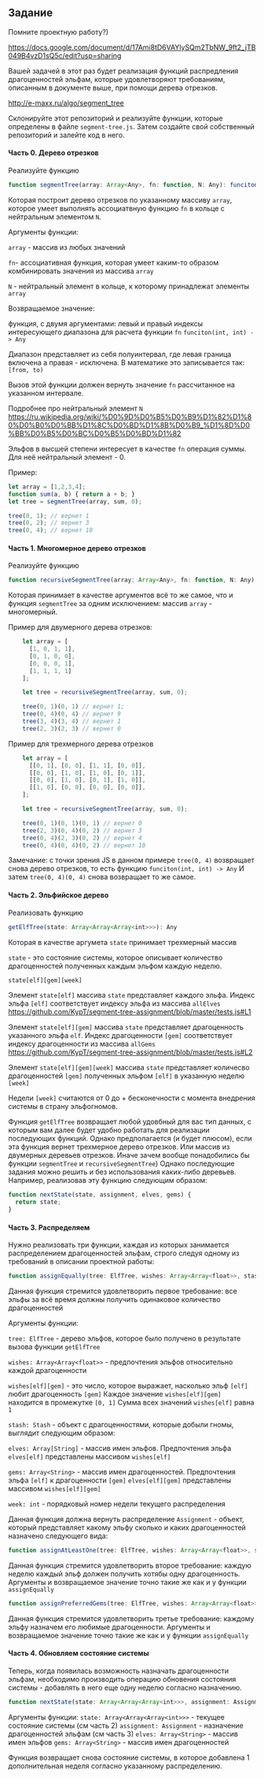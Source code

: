 ## Задание
Помните проектную работу?)

https://docs.google.com/document/d/17Ami8tD6VAYlySQm2TbNW_9ft2_jTB049B4vzD1sQ5c/edit?usp=sharing

Вашей задачей в этот раз будет реализация функций распредления драгоценностей эльфам, которые удовлетворяют требованиям, описанным в документе выше, при помощи дерева отрезков.

http://e-maxx.ru/algo/segment_tree


Склонируйте этот репозиторий и реализуйте функции, которые определены в файле `segment-tree.js`. Затем создайте свой собственный репозиторий и залейте код в него.

#### Часть 0. Дерево отрезков

Реализуйте функцию

```js
function segmentTree(array: Array<Any>, fn: function, N: Any): funciton(int, int) -> Any
```

Которая построит дерево отрезков по указанному массиву `array`, которое умеет выполнять ассоциатвную функцию `fn` в кольце с нейтральным элементом `N`.

Аргументы функции:

`array` - массив из любых значений

`fn`- ассоциативная функция, которая умеет каким-то образом комбинировать значения из массива `array`

`N` - нейтральный элемент в кольце, к которому принадлежат элементы `array`

Возвращаемое значение:

функция, с двумя аргументами: левый и правый индексы интересующего диапазона для расчета функции `fn`
`funciton(int, int) -> Any`

Диапазон представляет из себя полуинтервал, где левая граница включена а правая - исключена. В математике это записывается так:
`[from, to)`

Вызов этой функции должен вернуть значение `fn` рассчитанное на указанном интервале.

Подробнее про нейтральный элемент `N`
https://ru.wikipedia.org/wiki/%D0%9D%D0%B5%D0%B9%D1%82%D1%80%D0%B0%D0%BB%D1%8C%D0%BD%D1%8B%D0%B9_%D1%8D%D0%BB%D0%B5%D0%BC%D0%B5%D0%BD%D1%82

Эльфов в высшей степени интересует в качестве `fn` операция суммы. Для неё нейтральный элемент - 0.

Пример:
```js
let array = [1,2,3,4];
function sum(a, b) { return a + b; }
let tree = segmentTree(array, sum, 0);

tree(0, 1); // вернет 1
tree(0, 2); // вернет 3
tree(0, 4); // вернет 10
```

#### Часть 1. Многомерное дерево отрезков

Реализуйте функцию

```js
function recursiveSegmentTree(array: Array<Any>, fn: function, N: Any): funciton(int, int) -> Any
```

Которая принимает в качестве аргументов всё то же самое, что и функция `segmentTree` за одним исключением: массив `array` - многомерный.

Пример для двумерного дерева отрезков: 

```js
    let array = [
      [1, 0, 1, 1],
      [0, 1, 0, 0],
      [0, 0, 0, 1],
      [1, 1, 1, 1]
    ];

    let tree = recursiveSegmentTree(array, sum, 0);

    tree(0, 1)(0, 1) // вернет 1;
    tree(0, 4)(0, 4) // вернет 9
    tree(3, 4)(3, 4) // вернет 1
    tree(2, 3)(2, 3) // вернет 0
```

Пример для трехмерного дерева отрезков

```js
    let array = [
      [[0, 1], [0, 0], [1, 1], [0, 0]],
      [[0, 0], [1, 0], [1, 0], [0, 1]],
      [[0, 0], [1, 0], [0, 1], [1, 0]],
      [[1, 0], [0, 0], [0, 0], [0, 0]],
    ];

    let tree = recursiveSegmentTree(array, sum, 0);

    tree(0, 1)(0, 1)(0, 1) // вернет 0
    tree(2, 3)(0, 4)(0, 2) // вернет 3
    tree(0, 4)(2, 3)(0, 2) // вернет 4
    tree(0, 4)(0, 4)(0, 2) // вернет 10
```

Замечание: с точки зрения JS в данном примере `tree(0, 4)` возвращает снова дерево отрезков, то есть функцию `funciton(int, int) -> Any`
И затем `tree(0, 4)(0, 4)` снова возвращает то же самое.


#### Часть 2. Эльфийское дерево

Реализовать функцию

```js
getElfTree(state: Array<Array<Array<int>>>): Any
```

Которая в качестве аргумета `state` принимает трехмерный массив

`state` - это состояние системы, которое описывает количество драгоценностей полученных каждым эльфом каждую неделю.

```js
state[elf][gem][week]
```

Элемент `state[elf]` массива `state` представляет каждого эльфа. Индекс эльфа `[elf]` соответствует индексу эльфа из массива `allElves`
https://github.com/KypT/segment-tree-assignment/blob/master/tests.js#L1


Элемент `state[elf][gem]` массива `state` представляет драгоценность указанного эльфа `elf`. Индекс драгоценности `[gem]` соответствует индексу драгоценности из массива `allGems`
https://github.com/KypT/segment-tree-assignment/blob/master/tests.js#L2


Элемент `state[elf][gem][week]` массива `state` представляет количесво драгоценностей `[gem]` полученных эльфом `[elf]` в указанную неделю `[week]`

Недели `[week]` считаются от 0 до + бесконечности c момента внедрения системы в страну эльфогномов.

Функция `getElfTree` возвращает любой удовбный для вас тип данных, с которым вам далее будет удобно работать для реализации последующих функций. Однако предполагается (и будет плюсом), если эта функция вернет трехмерное дерево отрезков. Или массив из двумерных деревьев отрезков. Иначе зачем вообще понадобились бы функции `segmentTree` и `recursiveSegmentTree`) Однако последующие задания можно решить и без использования каких-либо деревьев. Например, реализовав эту функцию следующим образом:

```js
function nextState(state, assignment, elves, gems) {
  return state;
}
```

#### Часть 3. Распределяем

Нужно реализовать три функции, каждая из которых занимается распределением драгоценностей эльфам, строго следуя одному из требований в описании проектной работы:

```js
function assignEqually(tree: ElfTree, wishes: Array<Array<float>>, stash: Stash, elves: Array[String], gems: Array<String>, week: int) -> Assignment
```

Данная функция стремится удовлетворить первое требование: все эльфы за всё время должны получить одинаковое количество драгоценностей

Аргументы функции:

`tree: ElfTree` - дерево эльфов, которое было получено в результате вызова функции `getElfTree`

`wishes: Array<Array<float>>` - предпочтения эльфов относительно каждой драгоценности

`wishes[elf][gem]` - это число, которое выражает, насколько эльф `[elf]` любит драгоценность `[gem]`
Каждое значение `wishes[elf][gem]` находится в промежутке `[0, 1]` Сумма всех значений `wishes[elf]` равна `1`

`stash: Stash` - объект с драгоценностями, которые добыли гномы, выглядит следующим образом:

`elves: Array[String]` - массив имен эльфов. Предпочтения эльфа `elves[elf]` представлены массивом `wishes[elf]`

`gems: Array<String>` - массив имен драгоценностей. Предпочтения эльфа `[elf]` к драгоценности `[gem]` `elves[elf][gem]` представлены массивом `wishes[elf][gem]`

`week: int` - порядковый номер недели текущего распределения

Данная функция должна вернуть распределение `Assignment` - объект, который представляет какому эльфу сколько и каких драгоценностей назначено следующего вида:


```js
function assignAtLeastOne(tree: ElfTree, wishes: Array<Array<float>>, stash: Stash, elves: Array[String], gems: Array<String>, week: int) -> Assignment
```

Данная функция стремится удовлетворить второе требование: каждую неделю каждый эльф должен получить хотябы одну драгоценность. Аргументы и возвращаемое значение точно такие же как и у функции `assignEqually`


```js
function assignPreferredGems(tree: ElfTree, wishes: Array<Array<float>>, stash: Stash, elves: Array[String], gems: Array<String>, week: int) -> Assignment
```

Данная функция стремится удовлетворить третье требование: каждому эльфу назначем его любимые драгоценности. Аргументы и возвращаемое значение точно такие же как и у функции `assignEqually`

#### Часть 4. Обновляем состояние системы

Теперь, когда появилась возможность назначать драгоценности эльфам, необходимо производить операцию обновения состояния системы - добавлять в него еще одну неделю согласно назначению.

```js
function nextState(state: Array<Array<Array<int>>>, assignment: Assignment, elves: Array<String>, gems: Array<String>) -> Array<Array<Array<int>>>
```

Аргументы функции: 
`state: Array<Array<Array<int>>>` - текущее состояние системы (см часть 2)
`assignment: Assignment` - назначение драгоценностей эльфам (см часть 3)
`elves: Array<String>` - массив имен эльфов
`gems: Array<String>` - массив имен драгоценностей

Функция возвращает снова состояние системы, в которое добавлена 1 дополнительная неделя согласно указанному распределению.
